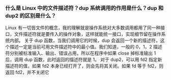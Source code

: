 ### 什么是 Linux 中的文件描述符？dup 系统调用的作用是什么？dup 和 dup2 的区别是什么？

Linux 有一切皆文件的概念，我的理解就是操作系统对大多数调用都用了同一种接口，文件描述符就是要传入的操作对象，这样就能统一接口，实现细节留在操作系统内部。
关于 dup 函数，当我们调用它的时候，dup 会返回一个新的描述符，这个描述一定是当前可用文件描述符中的最小值。我们知道，一般的 0，1，2 描述符分别被标准输入、输出、错误占用，所以在程序中如果 close 掉标准输出 1 后，调用 dup 函数，此时返回的描述符就是 1。
对于 dup2，可以用 fd2 指定新描述符的值，如果 fd2 本身已经打开了，则会先将其关闭。如果 fd 等于 fd2，则返回 fd2，并不关闭它
